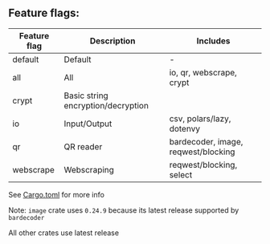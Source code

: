 ## Feature flags:

|Feature flag|Description|Includes|
|---|---|---|
|default|Default|-|
|all|All|io, qr, webscrape, crypt|
|crypt|Basic string encryption/decryption||
|io|Input/Output|csv, polars/lazy, dotenvy|
|qr|QR reader|bardecoder, image, reqwest/blocking|
|webscrape|Webscraping|reqwest/blocking, select|

See [Cargo.toml](../Cargo.toml) for more info

Note: `image` crate uses `0.24.9` because its latest release supported by `bardecoder`

All other crates use latest release
